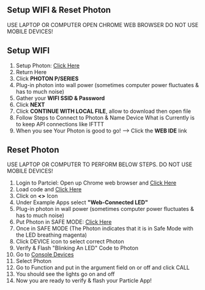 ## Setup WIFI & Reset Photon 

USE LAPTOP OR COMPUTER 
OPEN CHROME WEB BROWSER
DO NOT USE MOBILE DEVICES!

## Setup WIFI

1. Setup Photon: <a href="http://rvciot.app/start" target="blank">Click Here</a>
1. Return Here
1. Click <b>PHOTON P/SERIES</b>
1. Plug-in photon into wall power (sometimes computer power fluctuates & has to much noise)
1. Gather your <b>WIFI SSID & Password</b> 
1. Click <b>NEXT</b>
1. Click <b>CONTINUE WITH LOCAL FILE</b>, allow to download then open file
1. Follow Steps to Connect to Photon & Name Device What is Currently is to keep API connections like IFTTT
1. When you see Your Photon is good to go! —> Click the <b>WEB IDE</b> link


## Reset Photon

USE LAPTOP OR COMPUTER TO PERFORM BELOW STEPS.
DO NOT USE MOBILE DEVICES!

1. Login to Partciel: Open up Chrome web browser and <a href="https://www.particle.io/" target="blank">Click Here</a>
1. Load code and <a href="https://build.particle.io" target="blank">Click Here</a>
1. Click on <b><></b> Icon
  1. Under Example Apps select <b>"Web-Connected LED"</b>
1. Plug-in photon in wall power (sometimes computer power fluctuates & has to much noise)
1. Put Photon in SAFE MODE: <a href="https://docs.particle.io/tutorials/device-os/led/photon/#safe-mode" target="blank">Click Here</a>
1. Once in SAFE MODE (The Photon indicates that it is in Safe Mode with the LED breathing magenta)
1. Click DEVICE icon to select correct Photon
1. Verify & Flash "Blinking An LED" Code to Photon 
1. Go to <a href="https://console.particle.io/devices" target="blank">Console Devices</a>
1. Select Photon
1. Go to Function and put in the argument field on or off and click CALL
1. You should see the lights go on and off
1. Now you are ready to verify & flash your Particle App!
